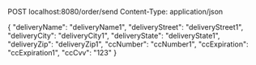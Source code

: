 POST localhost:8080/order/send
Content-Type: application/json

{
"deliveryName": "deliveryName1",
"deliveryStreet": "deliveryStreet1",
"deliveryCity": "deliveryCity1",
"deliveryState": "deliveryState1",
"deliveryZip": "deliveryZip1",
"ccNumber": "ccNumber1",
"ccExpiration": "ccExpiration1",
"ccCvv": "123"
}